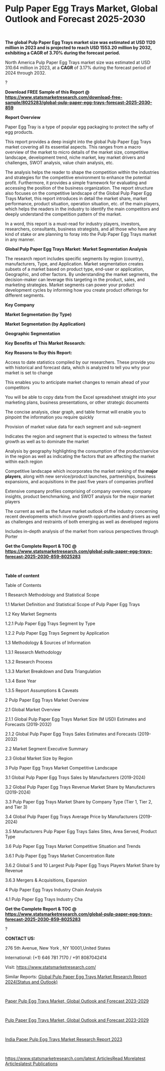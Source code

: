 <h1>Pulp Paper Egg Trays Market, Global Outlook and Forecast 2025-2030</h1><br/><p><strong>The global Pulp Paper Egg Trays market size was estimated at USD 1120 million in 2023 and is projected to reach USD 1553.20 million by 2032, exhibiting a <strong>CAGR</strong> of 3.70% during the forecast period.</strong></p>
 
 
 
 <p>North America Pulp Paper Egg Trays market size was estimated at USD 310.64 million in 2023, at a <strong>CAGR</strong> of 3.17% during the forecast period of 2024 through 2032.</p>
 
 
 
 <p>? </p>
 
 
 
 <p><strong>Download FREE Sample of this Report @ <a href="https://www.statsmarketresearch.com/download-free-sample/8025283/global-pulp-paper-egg-trays-forecast-2025-2030-859">https://www.statsmarketresearch.com/download-free-sample/8025283/global-pulp-paper-egg-trays-forecast-2025-2030-859</a></strong></p>
 
 
 
 <p><strong>Report Overview</strong></p>
 
 
 
 <p>Paper Egg Tray is a type of popular egg packaging to protect the safty of egg products.</p>
 
 
 
 <p>This report provides a deep insight into the global Pulp Paper Egg Trays market covering all its essential aspects. This ranges from a macro overview of the market to micro details of the market size, competitive landscape, development trend, niche market, key market drivers and challenges, SWOT analysis, value chain analysis, etc.</p>
 
 
 
 <p>The analysis helps the reader to shape the competition within the industries and strategies for the competitive environment to enhance the potential profit. Furthermore, it provides a simple framework for evaluating and accessing the position of the business organization. The report structure also focuses on the competitive landscape of the Global Pulp Paper Egg Trays Market, this report introduces in detail the market share, market performance, product situation, operation situation, etc. of the main players, which helps the readers in the industry to identify the main competitors and deeply understand the competition pattern of the market.</p>
 
 
 
 <p>In a word, this report is a must-read for industry players, investors, researchers, consultants, business strategists, and all those who have any kind of stake or are planning to foray into the Pulp Paper Egg Trays market in any manner.</p>
 
 
 
 <p><strong>Global Pulp Paper Egg Trays Market: Market Segmentation Analysis</strong></p>
 
 
 
 <p>The research report includes specific segments by region (country), manufacturers, Type, and Application. Market segmentation creates subsets of a market based on product type, end-user or application, Geographic, and other factors. By understanding the market segments, the decision-maker can leverage this targeting in the product, sales, and marketing strategies. Market segments can power your product development cycles by informing how you create product offerings for different segments.</p>
 
 
 
 <p><strong>Key Company</strong></p>
 
 
 
 <p><strong>Market Segmentation (by Type)</strong></p>
 
 
 
 <p><strong>Market Segmentation (<strong>by Application</strong>)</strong></p>
 
 
 
 <p><strong>Geographic Segmentation</strong></p>
 
 
 
 <p><strong>Key Benefits of This Market Research:</strong></p>
 
 
 
 <p><strong>Key <strong>Reasons to Buy</strong> this Report:</strong></p>
 
 
 
 <p>Access to date statistics compiled by our researchers. These provide you with historical and forecast data, which is analyzed to tell you why your market is set to change</p>
 
 
 
 <p>This enables you to anticipate market changes to remain ahead of your competitors</p>
 
 
 
 <p>You will be able to copy data from the Excel spreadsheet straight into your marketing plans, business presentations, or other strategic documents</p>
 
 
 
 <p>The concise analysis, clear graph, and table format will enable you to pinpoint the information you require quickly</p>
 
 
 
 <p>Provision of market value data for each segment and sub-segment</p>
 
 
 
 <p>Indicates the region and segment that is expected to witness the fastest growth as well as to dominate the market</p>
 
 
 
 <p>Analysis by geography highlighting the consumption of the product/service in the region as well as indicating the factors that are affecting the market within each region</p>
 
 
 
 <p>Competitive landscape which incorporates the market ranking of the <strong>major players</strong>, along with new service/product launches, partnerships, business expansions, and acquisitions in the past five years of companies profiled</p>
 
 
 
 <p>Extensive company profiles comprising of company overview, company insights, product benchmarking, and SWOT analysis for the major market players</p>
 
 
 
 <p>The current as well as the future market outlook of the industry concerning recent developments which involve growth opportunities and drivers as well as challenges and restraints of both emerging as well as developed regions</p>
 
 
 
 <p>Includes in-depth analysis of the market from various perspectives through Porter</p>
 
 
 
 <div><b>Get the Complete Report & TOC @ <a href="https://www.statsmarketresearch.com/global-pulp-paper-egg-trays-forecast-2025-2030-859-8025283">https://www.statsmarketresearch.com/global-pulp-paper-egg-trays-forecast-2025-2030-859-8025283</a></b></div>
 
 
 
 <p><br />
 
 <b>Table of content</b></p>
 
 
 
 <p>Table of Contents<br />
 
 1 Research Methodology and Statistical Scope<br />
 
 1.1 Market Definition and Statistical Scope of Pulp Paper Egg Trays<br />
 
 1.2 Key Market Segments<br />
 
 1.2.1 Pulp Paper Egg Trays Segment by Type<br />
 
 1.2.2 Pulp Paper Egg Trays Segment by Application<br />
 
 1.3 Methodology & Sources of Information<br />
 
 1.3.1 Research Methodology<br />
 
 1.3.2 Research Process<br />
 
 1.3.3 Market Breakdown and Data Triangulation<br />
 
 1.3.4 Base Year<br />
 
 1.3.5 Report Assumptions & Caveats<br />
 
 2 Pulp Paper Egg Trays Market Overview<br />
 
 2.1 Global Market Overview<br />
 
 2.1.1 Global Pulp Paper Egg Trays Market Size (M USD) Estimates and Forecasts (2019-2032)<br />
 
 2.1.2 Global Pulp Paper Egg Trays Sales Estimates and Forecasts (2019-2032)<br />
 
 2.2 Market Segment Executive Summary<br />
 
 2.3 Global Market Size by Region<br />
 
 3 Pulp Paper Egg Trays Market Competitive Landscape<br />
 
 3.1 Global Pulp Paper Egg Trays Sales by Manufacturers (2019-2024)<br />
 
 3.2 Global Pulp Paper Egg Trays Revenue Market Share by Manufacturers (2019-2024)<br />
 
 3.3 Pulp Paper Egg Trays Market Share by Company Type (Tier 1, Tier 2, and Tier 3)<br />
 
 3.4 Global Pulp Paper Egg Trays Average Price by Manufacturers (2019-2024)<br />
 
 3.5 Manufacturers Pulp Paper Egg Trays Sales Sites, Area Served, Product Type<br />
 
 3.6 Pulp Paper Egg Trays Market Competitive Situation and Trends<br />
 
 3.6.1 Pulp Paper Egg Trays Market Concentration Rate<br />
 
 3.6.2 Global 5 and 10 Largest Pulp Paper Egg Trays Players Market Share by Revenue<br />
 
 3.6.3 Mergers & Acquisitions, Expansion<br />
 
 4 Pulp Paper Egg Trays Industry Chain Analysis<br />
 
 4.1 Pulp Paper Egg Trays Industry Cha</p>
 
 
 
 <div><b>Get the Complete Report & TOC @ <a href="https://www.statsmarketresearch.com/global-pulp-paper-egg-trays-forecast-2025-2030-859-8025283">https://www.statsmarketresearch.com/global-pulp-paper-egg-trays-forecast-2025-2030-859-8025283</a></b></div>
 
 
 
 <p>? </p>
 
 
 
 <p><b>CONTACT US:</b><br />
 
 276 5th Avenue, New York , NY 10001,United States<br />
 
 International: (+1) 646 781 7170 / +91 8087042414<br />
 
 Visit: <a href="https://www.statsmarketresearch.com/">https://www.statsmarketresearch.com/</a><br />
 
 Similar Reports: <a href="https://www.statsmarketresearch.com/global-pulp-paper-egg-trays-forecast-2025-2030-859-8025283">Global Pulp Paper Egg Trays Market Research Report 2024(Status and Outlook)</a><br />
 
 <br />
 
 <a href="https://www.statsmarketresearch.com/global-pulp-paper-egg-trays-forecast-2025-2030-859-8025283">Paper Pulp Egg Trays Market, Global Outlook and Forecast 2023-2029</a><br />
 
 <br />
 
 <a href="https://www.statsmarketresearch.com/global-pulp-paper-egg-trays-forecast-2025-2030-859-8025283">Pulp Paper Egg Trays Market, Global Outlook and Forecast 2023-2029</a><br />
 
 <br />
 
 <a href="https://www.statsmarketresearch.com/global-pulp-paper-egg-trays-forecast-2025-2030-859-8025283">India Paper Pulp Egg Trays Market Research Report 2023</a><br />
 
 <br />
 
 <a href="https://gyeongbokgung.com">https://www.statsmarketresearch.com/</a><a href="https://hallyeomaritime.com">latest Articles</a><a href="https://jingwansa.com">Read More</a><a href="https://nguoiviet.jp/">latest Articles</a><a href="https://www.intelmarketresearch.com/">latest Publications</a></p>